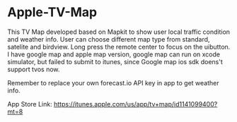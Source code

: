 # Apple-TV-Map

This TV Map developed based on Mapkit to show user local traffic condition and weather info. User can choose different map type from standard, satelite and birdview. Long press the remote center to focus on the uibutton.
I have google map and apple map version, google map can run on xcode simulator, but failed to submit to itunes, since Google map ios sdk doens't support tvos now.

Remember to replace your own forecast.io API key in app to get weather info.

App Store Link:
https://itunes.apple.com/us/app/tv+map/id1141099400?mt=8

